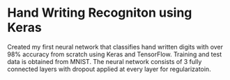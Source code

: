 # Hand Writing Recogniton using Keras
Created my first neural network that classifies hand written digits with over 98% accuracy from scratch using Keras and TensorFlow. 
Training and test data is obtained from MNIST.
The neural network consists of 3 fully connected layers with dropout applied at every layer for regularizatoin.
